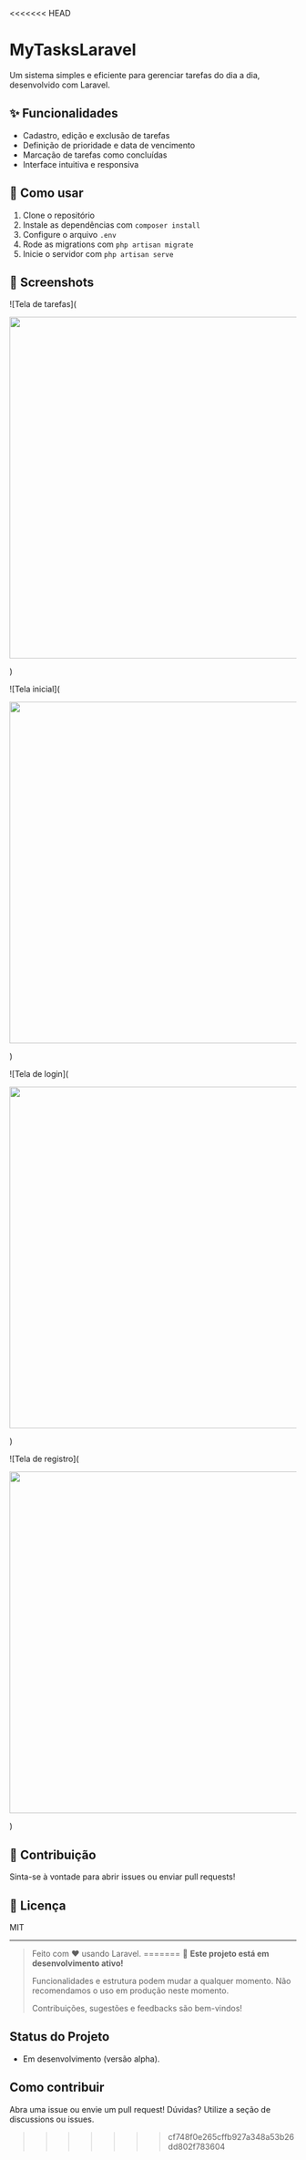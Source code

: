 <<<<<<< HEAD
# MyTasksLaravel

Um sistema simples e eficiente para gerenciar tarefas do dia a dia, desenvolvido com Laravel.

## ✨ Funcionalidades

- Cadastro, edição e exclusão de tarefas
- Definição de prioridade e data de vencimento
- Marcação de tarefas como concluídas
- Interface intuitiva e responsiva

## 🚀 Como usar

1. Clone o repositório
2. Instale as dependências com `composer install`
3. Configure o arquivo `.env`
4. Rode as migrations com `php artisan migrate`
5. Inicie o servidor com `php artisan serve`

## 📸 Screenshots

![Tela de tarefas](
    <p align="center">
  <img src="docs/print1.png" width="600">
</p>
)

![Tela inicial](
     <p align="center">
  <img src="docs/print2.png" width="600">
</p>
)

![Tela de login](
     <p align="center">
  <img src="docs/print3.png" width="600">
</p>
)

![Tela de registro](
     <p align="center">
  <img src="docs/print4.png" width="600">
</p>
)

## 🤝 Contribuição

Sinta-se à vontade para abrir issues ou enviar pull requests!

## 📄 Licença

MIT

---

> Feito com ❤️ usando Laravel.
=======
> 🚧 **Este projeto está em desenvolvimento ativo!**
>
> Funcionalidades e estrutura podem mudar a qualquer momento. Não recomendamos o uso em produção neste momento.
>
> Contribuições, sugestões e feedbacks são bem-vindos!

## Status do Projeto

- Em desenvolvimento (versão alpha).


## Como contribuir

Abra uma issue ou envie um pull request! Dúvidas? Utilize a seção de discussions ou issues.
>>>>>>> cf748f0e265cffb927a348a53b26dd802f783604
